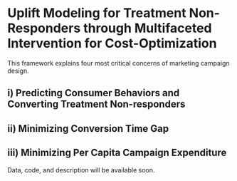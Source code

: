 # Uplift Modeling for Treatment Non-Responders through Multifaceted Intervention for Cost-Optimization
This framework explains four most critical concerns of marketing campaign design.

## i) Predicting Consumer Behaviors and Converting Treatment Non-responders

## ii) Minimizing Conversion Time Gap

## iii) Minimizing Per Capita Campaign Expenditure

Data, code, and description will be available soon. 

